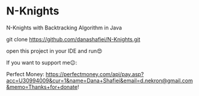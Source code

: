 # N-Knights
N-Knights with Backtracking Algorithm in Java

git clone https://github.com/danashafiei/N-Knights.git


open this project in your IDE and run😍

If you want to support me😉: 

Perfect Money: https://perfectmoney.com/api/pay.asp?acc=U30994009&cur=1&name=Dana+Shafiei&email=d.nekron@gmail.com&memo=Thanks+for+donate!

